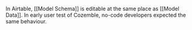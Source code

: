 In Airtable, [[Model Schema]] is editable at the same place as [[Model Data]]. In early user test of Cozemble, no-code developers expected the same behaviour.